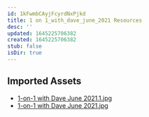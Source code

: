 ```yaml
---
id: 1kFwmbCAyjFcyrdNxPjkd
title: 1 on 1_with_dave_june_2021 Resources
desc: ''
updated: 1645225706382
created: 1645225706382
stub: false
isDir: true
---
```

## Imported Assets
- [1-on-1 with Dave June 2021.1.jpg](/assets/1-on-1-with-dave-june-2021-y543EezB4e34.jpg)
- [1-on-1 with Dave June 2021.jpg](/assets/1-on-1-with-dave-june-2021-zrniwhrd3pi1.jpg)
